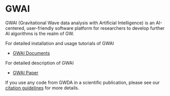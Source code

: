 # GWAI
GWAI (Gravitational Wave data analysis with Artificial Intelligence) is an AI-centered, user-friendly software platform for researchers to develop further AI algorithms is the realm of GW.

For detailed installation and usage tutorials of GWAI
- [GWAI Documents](https://gwai.readthedocs.io/en/latest/index.html)

For detailed description of GWAI
- [GWAI Paper](https://arxiv.org/abs/2402.02825)


If you use any code from GWDA in a scientific publication, please see our [citation guidelines](https://gwai.readthedocs.io/en/latest/citations.html) for more details.



